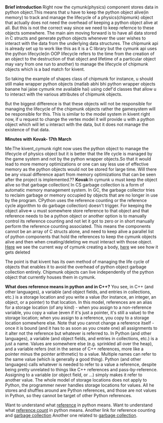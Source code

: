 **Brief introduction**
Right now the cymunk(physics) component stores data in python object.This means that u have to keep the python object alive(in memory) to track and manage the lifecycle of a physics(chipmunk) object that actually does not need the overhead of keeping a python object alive at all. But this is not the correct way since we need to keep refernce to these objects somewhere. The main aim moving forward is to have all data stored in C structs and generate python objects whenever the user wishes to interact with the data from the underlying data structures.
The chipmunk api is already set up to work like this as it is a C library but the cymunk api uses the python lifecycle(in OOP lifecycle refers to the time from the creation of an object to the destruction of that object and lifetime of a particular object may vary from one run to another) to manage the lifecycle of chipmunk objects which is a bad match for kivent.

So taking the example of shapes class of chipmunk for instance, u should still make wrapper python objects (matlab abhi bhi python wrapper objects banane hai jaise cymunk me available hai) using cdef'd classes that allow u to interact with the various attributes of chipmunk objects.

But the biggest difference is that these objects will not be responsible for managing the lifecycle of the chipmunk objects rather the gamesystem will be responsible for this. This is similar to the model system in kivent right now, if u request to change the vertex model it will provide u with a python object which will let u interact with the data, but it does not manage the existence of that data.


**Minutes with Kovak- 17th March**

Me:The kivent_cymunk right now uses the python object to manage the lifecycle of physics object but it is better that the life cycle is managed by the game system and not by the python wrapper objects.So that it would lead to more memory optimizations or one can say less use of effective memory as the python objects would not be stored for large time.
Will there be any visual difference apart from memory optimizations that can be seen after the project is implemented.?? 
**Kovak**:In cymunk u must keep the object alive so that garbage collection( In CS garbage collection is a form of automatic memory management system. In GC, the garbage collector tries to reclaim garbage or memory occupied by objects that are no longer in use by the program.  CPython uses the reference counting or the reference cycle algorithm to do garbage collection) doesn't trigger. For keeping the object alive=> u must somewhere store reference to that object and that reference needs to be a python object or another option is to manually control its reference counting and not let it got to zero or in short manually perform the reference counting associated.
This means the components cannot be an array of C structs alone, and need to keep alive a parallel list of python components that hold the references to keep the cymunk objects alive and then when creating/deleting we must interact with those object.
[Here](https://github.com/tito/cymunk/blob/master/cymunk/body.pxi#L16) we see the current way of cymunk creating a body, [here](https://github.com/tito/cymunk/blob/master/cymunk/body.pxi#L25) we see how it gets deleted

The point is that kivent has its own method of managing the life cycle of objects that enables it to avoid the overhead of python object garbage collection entirely. Chipmunk objects can live independently of the python object that currently houses them in cymunk.



**What does reference means in python and in C++?**
You see, in C++ (and other languages), a variable (and object fields, and entries in collections, etc.) is a storage location and you write a value (for instance, an integer, an object, or a pointer) to that location. In this model, references are an alias for a storage location (of any kind) - when you assign to a non-reference variable, you copy a value (even if it's just a pointer, it's still a value) to the storage location; when you assign to a reference, you copy to a storage location somewhere else. Note that you cannot change a reference itself - once it is bound (and it has to as soon as you create one) all assignments to it alter not the reference but whatever is referred to.
In Python (and other languages), a variable (and object fields, and entries in collections, etc.) is a just a name. Values are somewhere else (e.g. sprinkled all over the heap), and a variable refers (not in the sense of C++ references, more like a pointer minus the pointer arithmetic) to a value. Multiple names can refer to the same value (which is generally a good thing). Python (and other languages) calls whatever is needed to refer to a value a reference, despite being pretty unrelated to things like C++ references and pass-by-reference. Assigning to a variable (or object field, or ...) simply makes it refer to another value. The whole model of storage locations does not apply to Python, the programmer never handles storage locations for values. All he stores and shuffles around are Python references, and those are not values in Python, so they cannot be target of other Python references.


Want to understand what [reference](https://www.youtube.com/watch?v=z_55F4zSjoA) in python means. 
Want to understand what [reference count](https://www.youtube.com/watch?v=oQ8hztC7hGY) in python means.
Another link for reference counting and [garbage collection](https://medium.com/python-pandemonium/cpython-memory-management-479e6cd86c9#.ggb8uvaw7)
Another one related to [garbage collection](https://www.digi.com/wiki/developer/index.php/Python_Garbage_Collection).


